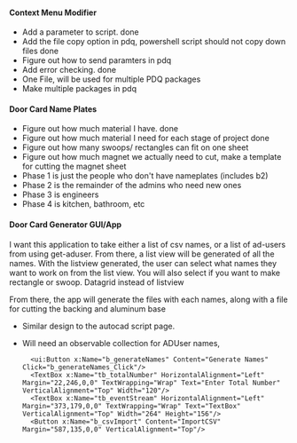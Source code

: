 #### Context Menu Modifier
- Add a parameter to script. done
- Add the file copy option in pdq, powershell script should not copy down files done
- Figure out how to send paramters in pdq 
- Add error checking. done
- One File, will be used for multiple PDQ packages
- Make multiple packages in pdq
#### Door Card Name Plates
- Figure out how much material I have. done
- Figure out how much material I need for each stage of project done
- Figure out how many swoops/ rectangles can fit on one sheet
- Figure out how much magnet we actually need to cut, make a template for cutting the magnet sheet
- Phase 1 is just the people who don't have nameplates (includes b2)
- Phase 2 is the remainder of the admins who need new ones
- Phase 3 is engineers
- Phase 4 is kitchen, bathroom, etc

#### Door Card Generator GUI/App
I want this application to take either a list of csv names, or a list of ad-users from using get-aduser. From there, a list view will be generated of all the names. With the listview generated, the user can select what names they want to work on from the list view. You will also select if you want to make rectangle or swoop. Datagrid instead of listview

From there, the app will generate the files with each names, along with a file for cutting the backing and aluminum base

- Similar design to the autocad script page.
- Will need an observable collection for ADUser names, 


        <ui:Button x:Name="b_generateNames" Content="Generate Names"  Click="b_generateNames_Click"/>
        <TextBox x:Name="tb_totalNumber" HorizontalAlignment="Left" Margin="22,246,0,0" TextWrapping="Wrap" Text="Enter Total Number" VerticalAlignment="Top" Width="120"/>
        <TextBox x:Name="tb_eventStream" HorizontalAlignment="Left" Margin="373,179,0,0" TextWrapping="Wrap" Text="TextBox" VerticalAlignment="Top" Width="264" Height="156"/>
        <Button x:Name="b_csvImport" Content="ImportCSV" Margin="587,135,0,0" VerticalAlignment="Top"/>